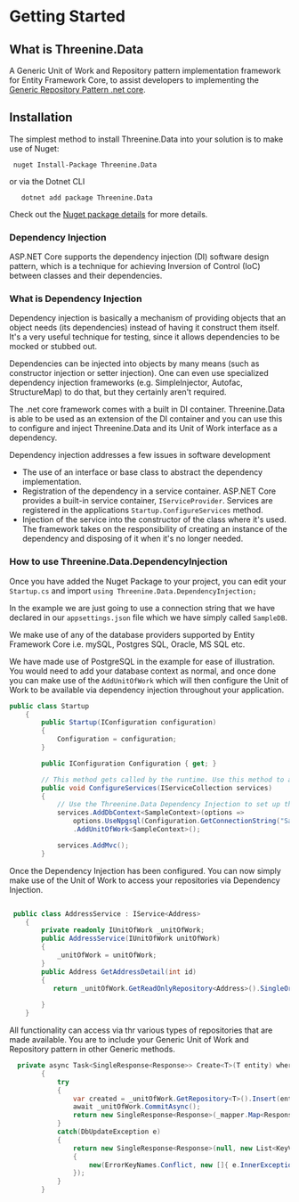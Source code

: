 # Getting Started

## What is Threenine.Data

A Generic Unit of Work and Repository pattern implementation framework for Entity Framework Core,  to assist developers to implementing the [Generic Repository Pattern .net core](https://garywoodfine.com/generic-repository-pattern-net-core).

## Installation
The simplest method to install Threenine.Data into your solution is to make use of Nuget:

```jshelllanguage
 nuget Install-Package Threenine.Data
```

or via the Dotnet CLI
```jshelllanguage
   dotnet add package Threenine.Data
```
Check out the [Nuget package details](https://www.nuget.org/packages/Threenine.Data) for more details.

### Dependency Injection

ASP.NET Core supports the dependency injection (DI) software design pattern, which is a technique for achieving Inversion of Control (IoC) between classes and their dependencies.

### What is Dependency Injection

Dependency injection is basically a mechanism of providing objects that an object needs (its dependencies) instead of having it construct them itself.  It's a very useful technique for testing, since it allows dependencies to be mocked or stubbed out.

Dependencies can be injected into objects by many means (such as constructor injection or setter injection).  One can even use specialized dependency injection frameworks (e.g. SimpleInjector, Autofac, StructureMap) to do that, but they certainly aren't required. 

The .net core framework comes with a built in DI container. Threenine.Data is able to be used as an extension of the DI container and you can use this to configure and inject Threenine.Data and its Unit of Work interface as a dependency.

Dependency injection addresses a few issues in software development

- The use of an interface or base class to abstract the dependency implementation.
- Registration of the dependency in a service container. ASP.NET Core provides a built-in service container, `IServiceProvider`. Services are registered in the applications `Startup.ConfigureServices` method.
- Injection of the service into the constructor of the class where it's used. The framework takes on the responsibility of creating an instance of the dependency and disposing of it when it's no longer needed.


### How to use Threenine.Data.DependencyInjection

Once you have added the Nuget Package to your project, you can edit your `Startup.cs`  and import `using Threenine.Data.DependencyInjection;`

In the example we are just going to use a connection string that we have declared in our `appsettings.json` file which we have simply called `SampleDB`. 

We make use of any of the database providers supported by Entity Framework Core i.e. mySQL, Postgres SQL, Oracle, MS SQL etc.

We have made use of PostgreSQL in the example for ease of illustration. You would need to add your database context as normal, and once done you can make use of the `AddUnitOfWork` which will then configure the Unit of Work to be available via dependency injection throughout your application.

```c#
public class Startup
    {
        public Startup(IConfiguration configuration)
        {
            Configuration = configuration;
        }

        public IConfiguration Configuration { get; }

        // This method gets called by the runtime. Use this method to add services to the container.
        public void ConfigureServices(IServiceCollection services)
        {
            // Use the Threenine.Data Dependency Injection to set up the Unit of Work
            services.AddDbContext<SampleContext>(options =>
                options.UseNpgsql(Configuration.GetConnectionString("SampleDB")))
                .AddUnitOfWork<SampleContext>();

            services.AddMvc();
        }
```

Once the Dependency Injection has been configured. You can now simply make use of the Unit of Work to access your 
repositories via Dependency Injection.

```c#

 public class AddressService : IService<Address>
    {
        private readonly IUnitOfWork _unitOfWork;
        public AddressService(IUnitOfWork unitOfWork)
        {
            _unitOfWork = unitOfWork;
        }
        public Address GetAddressDetail(int id)
        {
           return _unitOfWork.GetReadOnlyRepository<Address>().SingleOrDefault(x => x.Id == id);
           
        }
    }

```

All functionality can access via thr various types of repositories that are made available. You are to include your Generic Unit of Work and Repository pattern in other Generic methods.

```c#
  private async Task<SingleResponse<Response>> Create<T>(T entity) where T : class
        {
            try
            {
                var created = _unitOfWork.GetRepository<T>().Insert(entity);
                await _unitOfWork.CommitAsync();
                return new SingleResponse<Response>(_mapper.Map<Response>(created));
            }
            catch(DbUpdateException e)
            {
                return new SingleResponse<Response>(null, new List<KeyValuePair<string, string[]>>()
                {
                    new(ErrorKeyNames.Conflict, new []{ e.InnerException.Message})
                });
            }
        }
```





